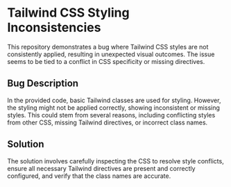 # Tailwind CSS Styling Inconsistencies

This repository demonstrates a bug where Tailwind CSS styles are not consistently applied, resulting in unexpected visual outcomes.  The issue seems to be tied to a conflict in CSS specificity or missing directives.

## Bug Description

In the provided code, basic Tailwind classes are used for styling. However, the styling might not be applied correctly, showing inconsistent or missing styles.  This could stem from several reasons, including conflicting styles from other CSS, missing Tailwind directives, or incorrect class names.

## Solution

The solution involves carefully inspecting the CSS to resolve style conflicts, ensure all necessary Tailwind directives are present and correctly configured, and verify that the class names are accurate.